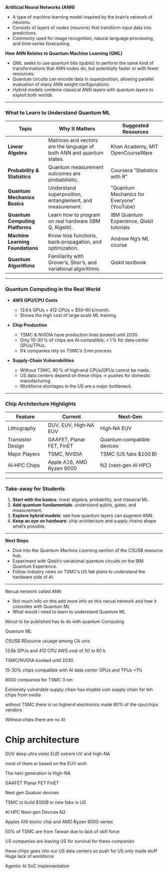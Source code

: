 
**Artificial Neural Networks (ANN)**

- A type of machine learning model inspired by the brain’s network of neurons.
- Consists of layers of _nodes_ (neurons) that transform input data into predictions.
- Commonly used for image recognition, natural language processing, and time‑series forecasting.

**How ANN Relates to Quantum Machine Learning (QML)**

- QML seeks to use quantum bits (qubits) to perform the same kind of transformations that ANN nodes do, but potentially faster or with fewer resources.
- Quantum circuits can encode data in superposition, allowing parallel evaluation of many ANN weight configurations.
- Hybrid models combine classical ANN layers with quantum layers to exploit both worlds.

---

### What to Learn to Understand Quantum ML

| Topic                            | Why It Matters                                                        | Suggested Resources                        |
| -------------------------------- | --------------------------------------------------------------------- | ------------------------------------------ |
| **Linear Algebra**               | Matrices and vectors are the language of both ANN and quantum states. | Khan Academy, MIT OpenCourseWare           |
| **Probability & Statistics**     | Quantum measurement outcomes are probabilistic.                       | Coursera “Statistics with R”               |
| **Quantum Mechanics Basics**     | Understand superposition, entanglement, and measurement.              | “Quantum Mechanics for Everyone” (YouTube) |
| **Quantum Computing Platforms**  | Learn how to program on real hardware (IBM Q, Rigetti).               | IBM Quantum Experience, Qiskit tutorials   |
| **Machine Learning Foundations** | Know loss functions, back‑propagation, and optimization.              | Andrew Ng’s ML course                      |
| **Quantum Algorithms**           | Familiarity with Grover’s, Shor’s, and variational algorithms.        | Qiskit textbook                            |

---

### Quantum Computing in the Real World

- **AWS GPU/CPU Costs**
    
    - 13.6 k GPUs + 412 CPUs ≈ $50–60 k/month.
    - Shows the high cost of large‑scale ML training.
- **Chip Production**
    
    - TSMC & NVIDIA have production lines booked until 2030.
    - Only 15–30 % of chips are AI‑compatible; < 1 % for data‑center GPUs/TPUs.
    - 9 k companies rely on TSMC’s 3 nm process.
- **Supply‑Chain Vulnerabilities**
    
    - Without TSMC, 90 % of high‑end CPUs/GPUs cannot be made.
    - US data centers depend on these chips → pushes for domestic manufacturing.
    - Workforce shortages in the US are a major bottleneck.

---

### Chip Architecture Highlights

| Feature           | Current                   | Next‑Gen                   |
| ----------------- | ------------------------- | -------------------------- |
| Lithography       | DUV, EUV, High‑NA EUV     | High‑NA EUV                |
| Transistor Design | GAAFET, Planar FET, FinET | Quantum‑compatible devices |
| Major Players     | TSMC, NVIDIA              | TSMC (US fabs $100 B)      |
| AI‑HPC Chips      | Apple A16, AMD Ryzen 9000 | N2 (next‑gen AI HPC)       |

---

### Take‑away for Students

1. **Start with the basics**: linear algebra, probability, and classical ML.
2. **Add quantum fundamentals**: understand qubits, gates, and measurement.
3. **Explore hybrid models**: see how quantum layers can augment ANN.
4. **Keep an eye on hardware**: chip architecture and supply chains shape what’s possible.

---

**Next Steps**

- Dive into the _Quantum Machine Learning_ section of the CSUSB resource hub.
- Experiment with Qiskit’s variational quantum circuits on the IBM Quantum Experience.
- Follow industry news on TSMC’s US fab plans to understand the hardware side of AI.




---

Nerual network called ANN

- Not much info on this add more info on this nerual network and how it coinsides with Quantum ML 
- What would  i need to learn to understand Quantum ML 

About to be published has to do with quantum Computing 

Quantum ML 

CSUSB REsource usuage among CA unis 

13.6k GPUs and 412 CPU AWS cost of 50 to 60 k 

TSMC/NVIDIA booked until 2030

15-30% chips compatible with AI data  center GPUs and TPUs <1%

9000 companies for TSMC 3 nm

Extremely vulnerable supply chain 
has insable vuln supply chain for teh chips from nvidia 

without TSMC there is no highend electronics made 90% of the cpu/chips vendors  

Without  chips there are no AI 

# Chip architecture

DUV deep ultra violet EUD extrem UV and high-NA

most of them ar based on the EUV arch 

The next generation is High-NA 

GAAFET Planar FET FinET 

Next gen Quatum devices 

TSMC to build $100B in new fabs in US

AI HPC Next-gen Devices N2 

Apples A16 bionic chip and AMD Ryzen 9000-series 

50% of TSMC are from Taiwan due to lack of skill force 

US companies are leaving  US for survival for these companies 

these chips goes into our US data centers so push for US only made stuff Huge lack of workforce 


Agentic AI SoC Implementation 